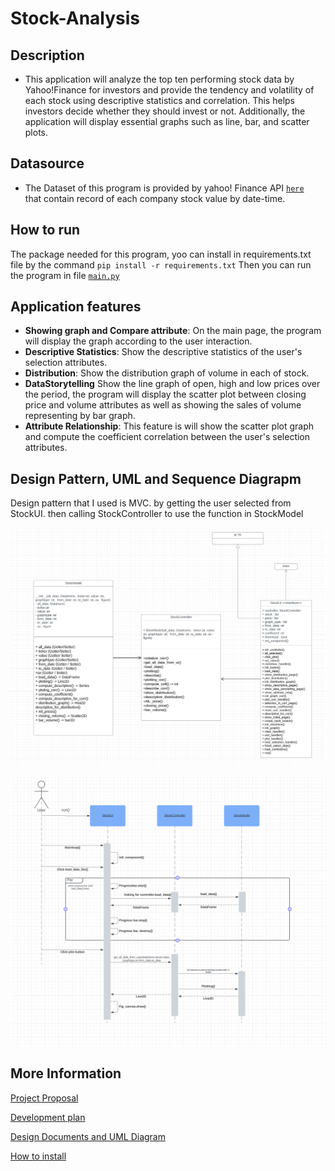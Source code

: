 # Stock-Analysis
## Description
* This application will analyze the top ten performing stock data by Yahoo!Finance for investors and provide the tendency and volatility of each stock using descriptive statistics and correlation. 
This helps investors decide whether they should invest or not. Additionally, the application will display essential graphs such as line, bar, and scatter plots.

## Datasource
* The Dataset of this program is provided by yahoo! Finance API [`here`](https://pypi.org/project/yfinance/)<br> that contain record of each company stock value by date-time.


## How to run
The package needed for this program, yoo can install in requirements.txt file by the command `pip install -r requirements.txt` Then you can run the program in file [`main.py`](main.py)


## Application features
- **Showing graph and Compare attribute**: On the main page, the program will display the graph according to the user interaction.
- **Descriptive Statistics**: Show the descriptive statistics of the user's selection attributes.
- **Distribution**: Show the distribution graph of volume in each of stock.
- **DataStorytelling** Show the line graph of open, high and low prices over the period, the program will display the scatter plot between closing price and volume attributes as well as showing the sales of volume representing by bar graph.
- **Attribute Relationship**: This feature is will show the scatter plot graph and compute the coefficient correlation between the user's selection attributes.


## Design Pattern, UML and Sequence Diagrapm
Design pattern that I used is MVC. by getting the user selected from StockUI. then calling StockController to use the function in StockModel

![UML diagram](pic/UML_design.png)

![Sequence](pic/Sequence%20design.png)

## More Information
[Project Proposal](https://docs.google.com/document/d/1W3-sXkH3IEhhQ5J34V75y0qTaM7smmx63rM3nwzxm_s/edit#heading=h.brkgjcw3i7fl)

[Development plan](https://github.com/napoldejpassornratchakul/Stock-Analysis/wiki/Development-plan)

[Design Documents and UML Diagram](https://github.com/napoldejpassornratchakul/Stock-Analysis/wiki/Design-Documents-and-UML-Diagram)

[How to install](https://github.com/napoldejpassornratchakul/Stock-Analysis/wiki/How-to-install)
